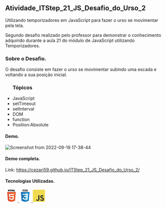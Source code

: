 <h2>Atividade_ITStep_21_JS_Desafio_do_Urso_2</h2>
<p>Utilizando temporizadores em JavaScript para fazer o urso se movimentar pela tela.</p>
<p>Segundo desafio realizado pelo professor para demonstrar o conhecimento adquirido durante a aula 21 do módulo de JavaScript utilizando Temporizadores.</p>

<h3>Sobre o Desafio.</h3>
<p>O desafio consiste em fazer o urso se movimentar subindo uma escada e voltando a sua posição inicial.</p>


<ul><h3>Tópicos</h3>
<li>JavaScript</li>
<li>setTimeout</li>
<li>setInterval</li>
<li>DOM</li>
<li>function</li>
<li>Position:Absolute</li>
</ul>

<h4>Demo.</h4>

![Screenshot from 2022-09-19 17-38-44](https://user-images.githubusercontent.com/78119622/191119058-26185c8a-06d1-45ab-8e29-706ef1b2474d.png)

<h4>Demo completa.</h4>

Link: https://cezarj59.github.io/ITStep_21_JS_Desafio_do_Urso_2/

<h4>Tecnologias Utilizadas.</h4>
 
<p align="left">
<a href="https://www.w3.org/html/" target="_blank" rel="noreferrer"> <img src="https://raw.githubusercontent.com/devicons/devicon/master/icons/html5/html5-original-wordmark.svg" alt="html5" width="40" height="40"/> </a> <a href="https://www.w3schools.com/css/" target="_blank" rel="noreferrer"> <img src="https://raw.githubusercontent.com/devicons/devicon/master/icons/css3/css3-original-wordmark.svg" alt="css3" width="40" height="40"/> </a><a href="https://developer.mozilla.org/en-US/docs/Web/JavaScript" target="_blank" rel="noreferrer"> <img src="https://raw.githubusercontent.com/devicons/devicon/master/icons/javascript/javascript-original.svg" alt="javascript" width="40" height="40"/> </a></p> 
